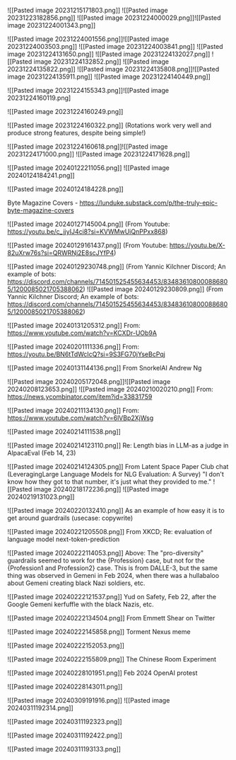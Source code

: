 ![[Pasted image 20231215171803.png]]
![[Pasted image 20231223182856.png]]
![[Pasted image 20231224000029.png]]![[Pasted image 20231224001343.png]]

![[Pasted image 20231224001556.png]]![[Pasted image 20231224003503.png]]
![[Pasted image 20231224003841.png]]
![[Pasted image 20231224131650.png]]
![[Pasted image 20231224132027.png]]
![[Pasted image 20231224132852.png]]
![[Pasted image 20231224135822.png]]
![[Pasted image 20231224135808.png]]![[Pasted image 20231224135911.png]]
![[Pasted image 20231224140449.png]]


![[Pasted image 20231224155343.png]]![[Pasted image 20231224160119.png]

![[Pasted image 20231224160249.png]]

![[Pasted image 20231224160322.png]]
(Rotations work very well and produce strong features, despite being simple!)

![[Pasted image 20231224160618.png]]![[Pasted image 20231224171000.png]]
![[Pasted image 20231224171628.png]]

![[Pasted image 20240122211056.png]]
![[Pasted image 20240124184241.png]]

![[Pasted image 20240124184228.png]]

Byte Magazine Covers - https://lunduke.substack.com/p/the-truly-epic-byte-magazine-covers

![[Pasted image 20240127145004.png]]
(From Youtube: https://youtu.be/c_jjyIJ4ci8?si=KVWMwUiQnPPxx868)

![[Pasted image 20240129161437.png]]
(From Youtube: https://youtu.be/X-82uXrw76s?si=QRWRNj2E8scJYfP4)

![[Pasted image 20240129230748.png]]
(From Yannic Kilchner Discord; An example of bots: https://discord.com/channels/714501525455634453/834836108000886805/1200085021705388062)
![[Pasted image 20240129230809.png]]
(From Yannic Kilchner Discord; An example of bots: https://discord.com/channels/714501525455634453/834836108000886805/1200085021705388062)


![[Pasted image 20240131205312.png]]
From: https://www.youtube.com/watch?v=KCXDr-UOb9A

![[Pasted image 20240201111336.png]]
From: https://youtu.be/BN6tTdWcIcQ?si=9S3FG70jYseBcPqj

![[Pasted image 20240131144136.png]]
From SnorkelAI Andrew Ng

![[Pasted image 20240205172048.png]]![[Pasted image 20240208123653.png]]
![[Pasted image 20240210020210.png]]
From: https://news.ycombinator.com/item?id=33831759 

![[Pasted image 20240211134130.png]]
From: https://www.youtube.com/watch?v=6lVBp2XjWsg

![[Pasted image 20240214111538.png]]

![[Pasted image 20240214123110.png]]
Re: Length bias in LLM-as a judge in AlpacaEval (Feb 14, 23)

![[Pasted image 20240214124305.png]]
From Latent Space Paper Club chat (LeveragingLarge Language Models for NLG Evaluation: A Survey) "I don't know how they got to that number, it's just what they provided to me."
![[Pasted image 20240218172236.png]]
![[Pasted image 20240219131023.png]]

![[Pasted image 20240220132410.png]]
As an example of how easy it is to get around guardrails (usecase: copywrite)

![[Pasted image 20240221205508.png]]
From XKCD; Re: evaluation of language model next-token-prediction

![[Pasted image 20240222114053.png]]
Above: The "pro-diversity" guardrails seemed to work for the {Profession} case, but not for the {Profession1 and Profession2} case. This is from DALLE-3, but the same thing was observed in Gemeni in Feb 2024, when there was a hullabaloo about Gemeni creating black Nazi soldiers, etc.

![[Pasted image 20240222121537.png]]
Yud on Safety, Feb 22, after the Google Gemeni kerfuffle with the black Nazis, etc.

![[Pasted image 20240222134504.png]]
From Emmett Shear on Twitter

![[Pasted image 20240222145858.png]]
Torment Nexus meme

![[Pasted image 20240222152053.png]]

![[Pasted image 20240222155809.png]]
The Chinese Room Experiment

![[Pasted image 20240228101951.png]]
Feb 2024 OpenAI protest

![[Pasted image 20240228143011.png]]

![[Pasted image 20240309191916.png]]
![[Pasted image 20240311192314.png]]

![[Pasted image 20240311192323.png]]

![[Pasted image 20240311192422.png]]

![[Pasted image 20240311193133.png]]
